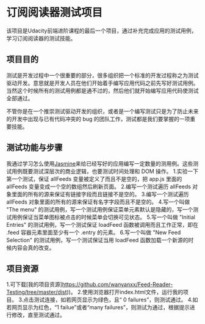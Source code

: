 # 订阅阅读器测试项目

该项目是Udacity前端进阶课程的最后一个项目，通过补充完成应用的测试用例，学习订阅阅读器的测试技能。

## 项目目的

测试是开发过程中一个很重要的部分，很多组织把一个标准的开发过程称之为测试驱动开发。意思就是开发人员在他们开始着手编写应用代码之前先写好测试用例。当然这个时候所有的测试用例都是通不过的，然后他们就开始编写应用代码使测试全部通过。

不管你是在一个推崇测试驱动开发的组织，或者是一个编写测试只是为了防止未来的开发中出现与已有代码冲突的 bug 的团队工作，测试都是我们要掌握的一项重要技能。

## 测试功能与步骤

我通过学习怎么使用[Jasmine](http://jasmine.github.io)来给已经写好的应用编写一定数量的测用例。这些测试用例既要测试深层次的商业逻辑，也要测试时间处理和 DOM 操作。
1.实验一下第一个测试，保证 allFeeds 变量被定义了而且不是空的，把 app.js 里面的 allFeeds 变量变成一个空的数组然后刷新页面。
2.编写一个测试遍历 allFeeds 对象里面的所有的源来保证有链接字段而且链接不是空的。
3.编写一个测试遍历 allFeeds 对象里面的所有的源来保证有名字字段而且不是空的。
4.写一个叫做 "The menu" 的测试用例，写一个测试用例保证菜单元素默认是隐藏的，写一个测试用例保证当菜单图标被点击的时候菜单会切换可见状态。
5.写一个叫做 "Initial Entries" 的测试用例，写一个测试保证 loadFeed 函数被调用而且工作正常，即在 .feed 容器元素里面至少有一个 .entry 的元素。
6.写一个叫做 "New Feed Selection" 的测试用例，写一个测试保证当用 loadFeed 函数加载一个新源的时候内容会真的改变。

## 项目资源

1.可下载[我的项目资源]https://github.com/wanyanxx/Feed-Reader-Testing/tree/master/dist))。
2.使用浏览器打开index.html文件，运行我的项目。
3.点击测试连接，如若网页显示为绿色，且“ 0 failures”，则测试通过。
4.如若网页显示为红色，“1 failue”或者“many failures”，则测试为通过，根据提示进行修改，直至测试通过。
